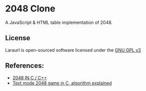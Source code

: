 # 2048 Clone

A JavaScript & HTML table implementation of 2048.

## License
Laraurl is open-sourced software licensed under the [GNU GPL v3](http://www.gnu.org/copyleft/gpl.html)

## References:

- [2048 IN C / C++](https://chandruscm.wordpress.com/2014/10/25/2048-in-c-c/)
- [Text mode 2048 game in C, algorithm explained](http://www.leaseweblabs.com/2014/03/text-mode-2048-game-c-algorithm-explained/)
